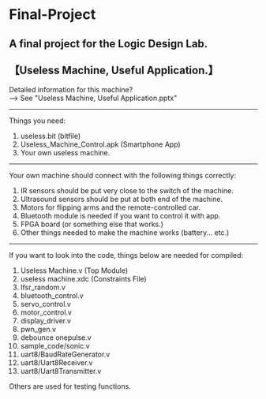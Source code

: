 # Final-Project
A final project for the Logic Design Lab. <br><br>
【Useless Machine, Useful Application.】
-----------------------

Detailed information for this machine? <br>
--> See "Useless Machine, Useful Application.pptx"

----------------------
Things you need:
1. useless.bit  (bitfile)
2. Useless_Machine_Control.apk (Smartphone App)
3. Your own useless machine.
------------------------
Your own machine should connect with the following things correctly:
1. IR sensors should be put very close to the switch of the machine.
2. Ultrasound sensors should be put at both end of the machine. 
3. Motors for flipping arms and the remote-controlled car. 
4. Bluetooth module is needed if you want to control it with app. 
5. FPGA board (or something else that works.) 
6. Other things needed to make the machine works (battery... etc.)
------------------------
If you want to look into the code, things below are needed for compiled:
  1. Useless Machine.v  (Top Module)
  2. useless machine.xdc (Constraints File)
  3. lfsr_random.v
  4. bluetooth_control.v
  5. servo_control.v
  6. motor_control.v
  7. display_driver.v
  8. pwn_gen.v
  9. debounce onepulse.v
  10. sample_code/sonic.v 
  11. uart8/BaudRateGenerator.v
  12. uart8/Uart8Receiver.v
  13. uart8/Uart8Transmitter.v
  
Others are used for testing functions.
